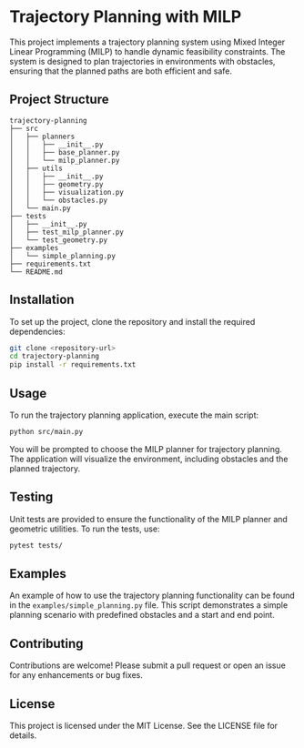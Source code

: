 # Trajectory Planning with MILP

This project implements a trajectory planning system using Mixed Integer Linear Programming (MILP) to handle dynamic feasibility constraints. The system is designed to plan trajectories in environments with obstacles, ensuring that the planned paths are both efficient and safe.

## Project Structure

```
trajectory-planning
├── src
│   ├── planners
│   │   ├── __init__.py
│   │   ├── base_planner.py
│   │   └── milp_planner.py
│   ├── utils
│   │   ├── __init__.py
│   │   ├── geometry.py
│   │   ├── visualization.py
│   │   └── obstacles.py
│   └── main.py
├── tests
│   ├── __init__.py
│   ├── test_milp_planner.py
│   └── test_geometry.py
├── examples
│   └── simple_planning.py
├── requirements.txt
└── README.md
```

## Installation

To set up the project, clone the repository and install the required dependencies:

```bash
git clone <repository-url>
cd trajectory-planning
pip install -r requirements.txt
```

## Usage

To run the trajectory planning application, execute the main script:

```bash
python src/main.py
```

You will be prompted to choose the MILP planner for trajectory planning. The application will visualize the environment, including obstacles and the planned trajectory.

## Testing

Unit tests are provided to ensure the functionality of the MILP planner and geometric utilities. To run the tests, use:

```bash
pytest tests/
```

## Examples

An example of how to use the trajectory planning functionality can be found in the `examples/simple_planning.py` file. This script demonstrates a simple planning scenario with predefined obstacles and a start and end point.

## Contributing

Contributions are welcome! Please submit a pull request or open an issue for any enhancements or bug fixes.

## License

This project is licensed under the MIT License. See the LICENSE file for details.